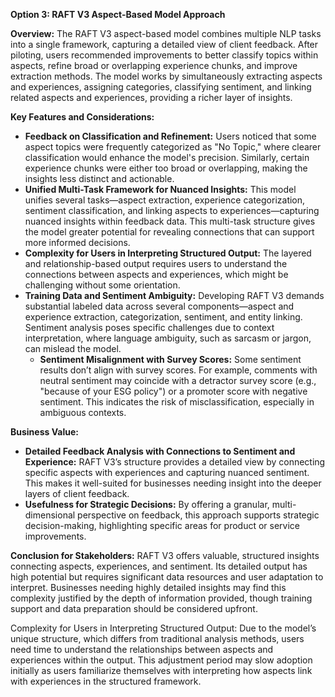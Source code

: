 **Option 3: RAFT V3 Aspect-Based Model Approach**

**Overview:**
The RAFT V3 aspect-based model combines multiple NLP tasks into a single framework, capturing a detailed view of client feedback. After piloting, users recommended improvements to better classify topics within aspects, refine broad or overlapping experience chunks, and improve extraction methods. The model works by simultaneously extracting aspects and experiences, assigning categories, classifying sentiment, and linking related aspects and experiences, providing a richer layer of insights.

**Key Features and Considerations:**
- **Feedback on Classification and Refinement:** Users noticed that some aspect topics were frequently categorized as "No Topic," where clearer classification would enhance the model's precision. Similarly, certain experience chunks were either too broad or overlapping, making the insights less distinct and actionable.
- **Unified Multi-Task Framework for Nuanced Insights:** This model unifies several tasks—aspect extraction, experience categorization, sentiment classification, and linking aspects to experiences—capturing nuanced insights within feedback data. This multi-task structure gives the model greater potential for revealing connections that can support more informed decisions.
- **Complexity for Users in Interpreting Structured Output:** The layered and relationship-based output requires users to understand the connections between aspects and experiences, which might be challenging without some orientation.
- **Training Data and Sentiment Ambiguity:** Developing RAFT V3 demands substantial labeled data across several components—aspect and experience extraction, categorization, sentiment, and entity linking. Sentiment analysis poses specific challenges due to context interpretation, where language ambiguity, such as sarcasm or jargon, can mislead the model.
   - **Sentiment Misalignment with Survey Scores:** Some sentiment results don’t align with survey scores. For example, comments with neutral sentiment may coincide with a detractor survey score (e.g., "because of your ESG policy") or a promoter score with negative sentiment. This indicates the risk of misclassification, especially in ambiguous contexts.

**Business Value:**
- **Detailed Feedback Analysis with Connections to Sentiment and Experience:** RAFT V3’s structure provides a detailed view by connecting specific aspects with experiences and capturing nuanced sentiment. This makes it well-suited for businesses needing insight into the deeper layers of client feedback.
- **Usefulness for Strategic Decisions:** By offering a granular, multi-dimensional perspective on feedback, this approach supports strategic decision-making, highlighting specific areas for product or service improvements.

**Conclusion for Stakeholders:**
RAFT V3 offers valuable, structured insights connecting aspects, experiences, and sentiment. Its detailed output has high potential but requires significant data resources and user adaptation to interpret. Businesses needing highly detailed insights may find this complexity justified by the depth of information provided, though training support and data preparation should be considered upfront.


Complexity for Users in Interpreting Structured Output: Due to the model’s unique structure, which differs from traditional analysis methods, users need time to understand the relationships between aspects and experiences within the output. This adjustment period may slow adoption initially as users familiarize themselves with interpreting how aspects link with experiences in the structured framework.
